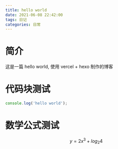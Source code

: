 ```yaml
---
title: hello world
date: 2021-06-08 22:42:00
tags: 日记
categories: 日常
---
```


# 简介

这是一篇 hello world, 使用 vercel + hexo 制作的博客

# 代码块测试

```js
console.log('hello world');
```

# 数学公式测试

$$ y=2x^3+log_2 4 $$